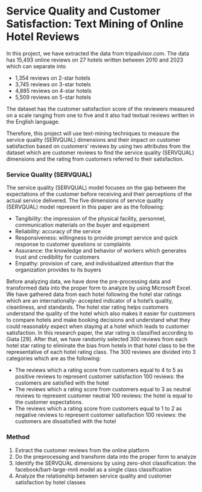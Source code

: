 # Service Quality and Customer Satisfaction: Text Mining of Online Hotel Reviews
In this project, we have extracted the data from tripadvisor.com. The data has 15,493 online reviews on 27 hotels written between 2010 and 2023 which can separate into
- 1,354 reviews on 2-star hotels
- 3,745 reviews on 3-star hotels
- 4,885 reviews on 4-star hotels
- 5,509 reviews on 5-star hotels

The dataset has the customer satisfaction score of the reviewers measured on a scale ranging from one to five and it also had textual reviews written in the English language. 

Therefore, this project will use text-mining techniques to measure the service quality (SERVQUAL) dimensions and their impact on customer satisfaction based on customers’ reviews by using two attributes from the dataset which are customer reviews to find the service quality (SERVQUAL) dimensions and the rating from customers referred to their satisfaction. 

### Service Quality (SERVQUAL)
The service quality (SERVQUAL) model focuses on the gap between the expectations of the customer before receiving and their perceptions of the actual service delivered. The five dimensions of service quality (SERVQUAL) model represent in this paper are as the following:
- Tangibility: the impression of the physical facility, personnel, communication materials on the buyer and equipment
- Reliability: accuracy of the service
- Responsiveness: willingness to provide prompt service and quick response to customer questions or complaints
- Assurance: the knowledge and behavior of workers which generates trust and credibility for customers
- Empathy: provision of care, and individualized attention that the organization provides to its buyers

Before analyzing data, we have done the pre-processing data and transformed data into the proper form to analyze by using Microsoft Excel. We have gathered data from each hotel following the hotel star ratings which are an internationally- accepted indicator of a hotel’s quality, cleanliness, and standards. The hotel star rating helps customers understand the quality of the hotel which also makes it easier for customers to compare hotels and make booking decisions and understand what they could reasonably expect when staying at a hotel which leads to customer satisfaction. In this research paper, the star rating is classified according to Giata [29]. After that, we have randomly selected 300 reviews from each hotel star rating to eliminate the bias from hotels in that hotel class to be the representative of each hotel rating class. The 300 reviews are divided into 3 categories which are as the following:
- The reviews which a rating score from customers equal to 4 to 5 as positive reviews to represent customer satisfaction 100 reviews: the customers are satisfied with the hotel
- The reviews which a rating score from customers equal to 3 as neutral reviews to represent customer neutral 100 reviews: the hotel is equal to the customer expectations.
- The reviews which a rating score from customers equal to 1 to 2 as negative reviews to represent customer satisfaction 100 reviews: the customers are dissatisfied with the hotel

### Method
1. Extract the customer reviews from the online platform
2. Do the preprocessing and transform data into the proper form to analyze
3. Identify the SERVQUAL dimensions by using zero-shot classification: the facebook/bart-large-mnli model as a single class classification
4. Analyze the relationship between service quality and customer satisfaction by hotel classes
